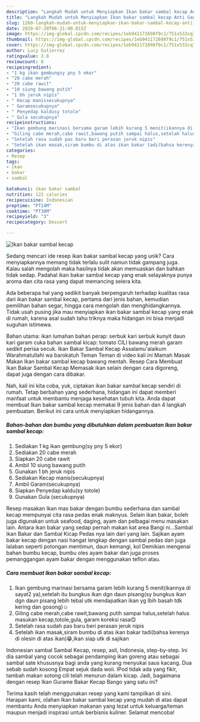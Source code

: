 ```yaml
---
description: "Langkah Mudah untuk Menyiapkan Ikan bakar sambal kecap Anti Gagal"
title: "Langkah Mudah untuk Menyiapkan Ikan bakar sambal kecap Anti Gagal"
slug: 1260-langkah-mudah-untuk-menyiapkan-ikan-bakar-sambal-kecap-anti-gagal
date: 2020-07-20T06:31:00.015Z
image: https://img-global.cpcdn.com/recipes/1eb941172698f9c1/751x532cq70/ikan-bakar-sambal-kecap-foto-resep-utama.jpg
thumbnail: https://img-global.cpcdn.com/recipes/1eb941172698f9c1/751x532cq70/ikan-bakar-sambal-kecap-foto-resep-utama.jpg
cover: https://img-global.cpcdn.com/recipes/1eb941172698f9c1/751x532cq70/ikan-bakar-sambal-kecap-foto-resep-utama.jpg
author: Lucy Gutierrez
ratingvalue: 3.8
reviewcount: 8
recipeingredient:
- "1 kg ikan gembungsy pny 5 ekor"
- "20 cabe merah"
- "20 cabe rawit"
- "10 siung bawang putih"
- "1 bh jeruk nipis"
- " Kecap manissecukupnya"
- " Garamsecukupnya"
- " Penyedap kaldusy totole"
- " Gula secukupnya"
recipeinstructions:
- "Ikan gembung marinasi bersama garam lebih kurang 5 menit(ikannya di sayat2 ya),setelah itu bungkus ikan dgn daun pisang(sy bungkus ikan dgn daun pisang lebih tebal utk mendapatkan ikan yg lbih basah tdk kering dan gosong)☺"
- "Giling cabe merah,cabe rawit,bawang putih sampai halus,setelah halus masukan kecap,totole,gula, garam koreksi rasa😊"
- "Setelah rasa sudah pas baru beri perasan jeruk nipis"
- "Setelah ikan masak,siram bumbu di atas ikan bakar tadi(bahsa kerenya di olesin di atas ikan)😁,ikan siap utk di sajikan"
categories:
- Resep
tags:
- ikan
- bakar
- sambal

katakunci: ikan bakar sambal 
nutrition: 122 calories
recipecuisine: Indonesian
preptime: "PT14M"
cooktime: "PT30M"
recipeyield: "3"
recipecategory: Dessert

---
```



![Ikan bakar sambal kecap](https://img-global.cpcdn.com/recipes/1eb941172698f9c1/751x532cq70/ikan-bakar-sambal-kecap-foto-resep-utama.jpg)

Sedang mencari ide resep ikan bakar sambal kecap yang unik? Cara menyiapkannya memang tidak terlalu sulit namun tidak gampang juga. Kalau salah mengolah maka hasilnya tidak akan memuaskan dan bahkan tidak sedap. Padahal ikan bakar sambal kecap yang enak selayaknya punya aroma dan cita rasa yang dapat memancing selera kita.

Ada beberapa hal yang sedikit banyak berpengaruh terhadap kualitas rasa dari ikan bakar sambal kecap, pertama dari jenis bahan, kemudian pemilihan bahan segar, hingga cara mengolah dan menghidangkannya. Tidak usah pusing jika mau menyiapkan ikan bakar sambal kecap yang enak di rumah, karena asal sudah tahu triknya maka hidangan ini bisa menjadi suguhan istimewa.

Bahan utama: ikan lumahan bahan perap: serbuk kari serbuk kunyit daun kari garam cuka bahan sambal kicap: tomato CILI bawang merah garam sedikit perisa secuk. Ikan Bakar Sambal Kecap Assalamu&#39;alaikum Warahmatullahi wa barokatuh Teman Teman di video kali ini Mamah Masak Makan Ikan bakar sambal kecap bawang mentah. Resep Cara Membuat Ikan Bakar Sambal Kecap Memasak ikan selain dengan cara digoreng, dapat juga dengan cara dibakar.


Nah, kali ini kita coba, yuk, ciptakan ikan bakar sambal kecap sendiri di rumah. Tetap berbahan yang sederhana, hidangan ini dapat memberi manfaat untuk membantu menjaga kesehatan tubuh kita. Anda dapat membuat Ikan bakar sambal kecap memakai 9 jenis bahan dan 4 langkah pembuatan. Berikut ini cara untuk menyiapkan hidangannya.

<!--inarticleads1-->

##### Bahan-bahan dan bumbu yang dibutuhkan dalam pembuatan Ikan bakar sambal kecap:

1. Sediakan 1 kg ikan gembung(sy pny 5 ekor)
1. Sediakan 20 cabe merah
1. Siapkan 20 cabe rawit
1. Ambil 10 siung bawang putih
1. Gunakan 1 bh jeruk nipis
1. Sediakan  Kecap manis(secukupnya)
1. Ambil  Garam(secukupnya)
1. Siapkan  Penyedap kaldu(sy totole)
1. Gunakan  Gula (secukupnya)


Resep masakan Ikan mas bakar dengan bumbu sederhana dan sambal kecap mempunyai cita rasa pedas enak maknyus. Selain ikan bakar, boleh juga digunakan untuk seafood, daging, ayam dan pelbagai menu masakan lain. Antara ikan bakar yang sedap pernah makan kat area Bangi ni…Sambal ikan Bakar dan Sambal Kicap Pedas nya lain dari yang lain. Sajikan ayam bakar kecap dengan nasi hangat lengkap dengan sambal pedas dan juga lalaban seperti potongan mentimun, daun kemangi, kol Demikian mengenai bahan bumbu kecap, bumbu oles ayam bakar dan juga proses pemanggangan ayam bakar dengan menggunakan teflon atau. 

<!--inarticleads2-->

##### Cara membuat Ikan bakar sambal kecap:

1. Ikan gembung marinasi bersama garam lebih kurang 5 menit(ikannya di sayat2 ya),setelah itu bungkus ikan dgn daun pisang(sy bungkus ikan dgn daun pisang lebih tebal utk mendapatkan ikan yg lbih basah tdk kering dan gosong)☺
1. Giling cabe merah,cabe rawit,bawang putih sampai halus,setelah halus masukan kecap,totole,gula, garam koreksi rasa😊
1. Setelah rasa sudah pas baru beri perasan jeruk nipis
1. Setelah ikan masak,siram bumbu di atas ikan bakar tadi(bahsa kerenya di olesin di atas ikan)😁,ikan siap utk di sajikan


Indonesian sambal Sambal Kecap, resep, asli, Indonesia, step-by-step. Ini dia sambal yang cocok sebagai pendamping ikan goreng atau sebagai sambal sate khususnya bagi anda yang kurang menyukai saus kacang. Dua sebab sudah kosong Empat sejuk dada woii. IPod tidak ada yang fikir, tambah makan sotong cili telah menurun dalam kicap. Jadi, bagaimana dengan resep Ikan Gurame Bakar Kecap Bango yang satu ini? 

Terima kasih telah menggunakan resep yang kami tampilkan di sini. Harapan kami, olahan Ikan bakar sambal kecap yang mudah di atas dapat membantu Anda menyiapkan makanan yang lezat untuk keluarga/teman maupun menjadi inspirasi untuk berbisnis kuliner. Selamat mencoba!
